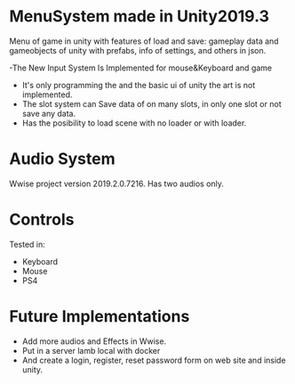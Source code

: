 # MenuSystem made in Unity2019.3

Menu of game in unity with features of load and save: gameplay data and gameobjects of unity with prefabs, info of settings, and others in json.

-The New Input System Is Implemented for mouse&Keyboard and game
- It's only programming the and the basic ui of unity the art is not implemented.
- The slot system can Save data of on many slots, in only one slot or not save any data.
- Has the posibility to load scene with no loader or with loader.

# Audio System

Wwise project version 2019.2.0.7216.
Has two audios only.

# Controls
Tested in:
- Keyboard
- Mouse
- PS4

# Future Implementations
- Add more audios and Effects in Wwise.
- Put in a server lamb local with docker 
- And create a login, register, reset password form on web site and inside unity.
